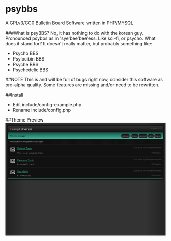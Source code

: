 # psybbs

A GPLv3/CC0 Bulletin Board Software written in PHP/MYSQL

###What is psyBBS? 
No, it has nothing to do with the korean guy. Pronounced psybbs as in 'sye'bee'bee'ess. Like sci-fi, or psycho. What does it stand for? It doesn't really matter, but probably something like:
* Psycho BBS
* Psylocibin BBS
* Psyche BBS
* Psychedelic BBS

##NOTE
This is and will be full of bugs right now, consider this software as pre-alpha quality. Some features are missing and/or need to be rewritten.

##Install
* Edit include/config-example.php
* Rename include/config.php

##Theme Preview
![psyBBS mintphosphor](theme/mintphosphor/preview.png)

